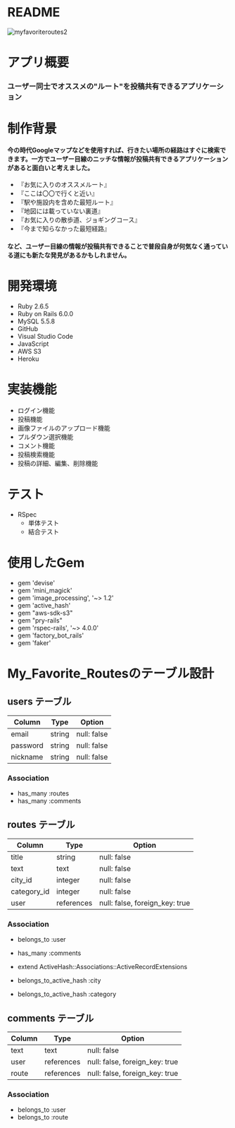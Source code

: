 # README
![myfavoriteroutes2](https://user-images.githubusercontent.com/74900438/106980114-f227f580-67a2-11eb-8e62-e96f161ae23c.jpg)

# アプリ概要
### ユーザー同士でオススメの"ルート"を投稿共有できるアプリケーション

# 制作背景
#### 今の時代Googleマップなどを使用すれば、行きたい場所の経路はすぐに検索できます。一方でユーザー目線のニッチな情報が投稿共有できるアプリケーションがあると面白いと考えました。
* 『お気に入りのオススメルート』
* 『ここは〇〇で行くと近い』
* 『駅や施設内を含めた最短ルート』
* 『地図には載っていない裏道』
* 『お気に入りの散歩道、ジョギングコース』
* 『今まで知らなかった最短経路』
#### など、ユーザー目線の情報が投稿共有できることで普段自身が何気なく通っている道にも新たな発見があるかもしれません。

# 開発環境
* Ruby 2.6.5
* Ruby on Rails 6.0.0
* MySQL 5.5.8
* GitHub
* Visual Studio Code
* JavaScript
* AWS S3
* Heroku

# 実装機能
* ログイン機能
* 投稿機能
* 画像ファイルのアップロード機能
* プルダウン選択機能
* コメント機能
* 投稿検索機能
* 投稿の詳細、編集、削除機能

# テスト
* RSpec
  - 単体テスト
  - 結合テスト

# 使用したGem
* gem 'devise'
* gem 'mini_magick'
* gem 'image_processing', '~> 1.2'
* gem 'active_hash'
* gem "aws-sdk-s3"
* gem "pry-rails"
* gem 'rspec-rails', '~> 4.0.0'
* gem 'factory_bot_rails'
* gem 'faker'

# My_Favorite_Routesのテーブル設計

## users テーブル

| Column     | Type   | Option      |
| ---------- | -----  | ----------- | 
| email      | string | null: false |
| password   | string | null: false |
| nickname   | string | null: false |

### Association

- has_many :routes
- has_many :comments

## routes テーブル

| Column      | Type       | Option                         |
| ----------- | ---------- | ------------------------------ |
| title       | string     | null: false                    |      
| text        | text       | null: false                    |
| city_id     | integer    | null: false                    |
| category_id | integer    | null: false                    |
| user        | references | null: false, foreign_key: true |

### Association

- belongs_to :user
- has_many :comments

- extend ActiveHash::Associations::ActiveRecordExtensions
- belongs_to_active_hash :city
- belongs_to_active_hash :category

## comments テーブル

| Column    | Type       | Option                         |
| --------- | ---------- | ------------------------------ |
| text      | text       | null: false                    |
| user      | references | null: false, foreign_key: true |
| route     | references | null: false, foreign_key: true |

### Association

- belongs_to :user
- belongs_to :route